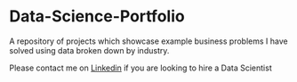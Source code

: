 # Data-Science-Portfolio

A repository of projects which showcase example business problems I have solved using data broken down by industry.

Please contact me on [Linkedin](https://www.linkedin.com/in/tsitsimutandiro/) if you are looking to hire a Data Scientist
